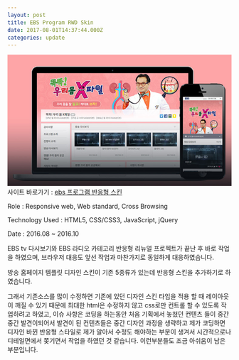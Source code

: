 ```yaml
---
layout: post
title: EBS Program RWD Skin
date: 2017-08-01T14:37:44.000Z
categories: update
---
```


<img src="/images/fulls/ebs_skin.jpg" class="fit image">
사이트 바로가기 :   <a href="http://home.ebs.co.kr/dingdongdang/main" target="blank" class="go_link">ebs 프로그램 반응형 스킨</a>

Role : Responsive web, Web standard, Cross Browsing

Technology Used : HTML5, CSS/CSS3, JavaScript, jQuery

Date :  2016.08 ~ 2016.10

EBS tv 다시보기와 EBS 라디오 카테고리 반응형 리뉴얼 프로젝트가 끝난 후 바로 작업을 하였으며, 브라우저 대응도 앞선 작업과 마찬가지로 동일하게 대응하였습니다.

방송 홈페이지 템플릿 디자인 스킨이 기존 5종류가 있는데 반응형 스킨을 추가하기로 하였습니다.

그래서 기존소스를 많이 수정하면 기존에 있던 디자인 스킨 타입을 적용 할 때 레이아웃이 깨질 수 있기 때문에 최대한 html은 수정하지 않고 css로만 컨트롤 할 수 있도록 작업하려고 하였고, 이슈 사항은 코딩을 하는동안 처음 기획에서 놓쳤던 컨텐츠 들이 중간 중간 발견이되어서 발견이 된 컨텐츠들은 중간 디자인 과정을 생략하고 제가 코딩하면 디자인 바뀐 반응형 스타일로 제가 알아서 수정도 해야하는 부분이 생겨서 시간적으로나 디테일면에서 쫒기면서 작업을 하였던 것 같습니다. 이런부분들도 조금 아쉬움이 남은 부분입니다.  
